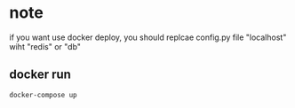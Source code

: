 # note
if you want use docker deploy, you should replcae config.py file "localhost" wiht "redis" or "db" 
## docker run
``` shell
docker-compose up
```
